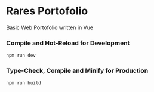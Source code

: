 # Rares Portofolio

Basic Web Portofolio written in Vue

### Compile and Hot-Reload for Development

```sh
npm run dev
```

### Type-Check, Compile and Minify for Production

```sh
npm run build
```
